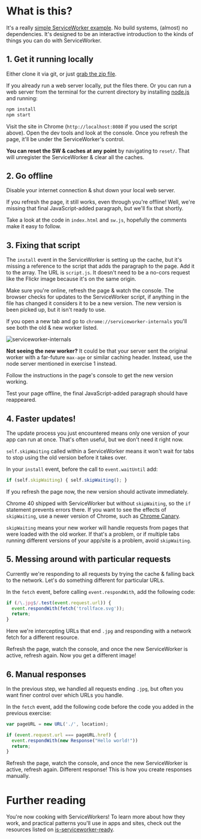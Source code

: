 # What is this?

It's a really [simple ServiceWorker example](https://jakearchibald.github.io/simple-serviceworker-tutorial/). No build systems, (almost) no dependencies. It's designed to be an interactive introduction to the kinds of things you can do with ServiceWorker.

## 1. Get it running locally

Either clone it via git, or just [grab the zip file](https://github.com/jakearchibald/simple-serviceworker-tutorial/archive/gh-pages.zip).

If you already run a web server locally, put the files there. Or you can run a web server from the terminal for the current directory by installing [node.js](http://nodejs.org/) and running:

```sh
npm install
npm start
```

Visit the site in Chrome (`http://localhost:8080` if you used the script above). Open the dev tools and look at the console. Once you refresh the page, it'll be under the ServiceWorker's control.

**You can reset the SW & caches at any point** by navigating to `reset/`. That will unregister the ServiceWorker & clear all the caches.

## 2. Go offline

Disable your internet connection & shut down your local web server.

If you refresh the page, it still works, even through you're offline! Well, we're missing that final JavaScript-added paragraph, but we'll fix that shortly.

Take a look at the code in `index.html` and `sw.js`, hopefully the comments make it easy to follow.

## 3. Fixing that script

The `install` event in the ServiceWorker is setting up the cache, but it's missing a reference to the script that adds the paragraph to the page. Add it to the array. The URL is `script.js`. It doesn't need to be a no-cors request like the Flickr image because it's on the same origin.

Make sure you're online, refresh the page & watch the console. The browser checks for updates to the ServiceWorker script, if anything in the file has changed it considers it to be a new version. The new version is been picked up, but it isn't ready to use.

If you open a new tab and go to `chrome://serviceworker-internals` you'll see both the old & new worker listed.

![serviceworker-internals](doc-imgs/internals.png)

**Not seeing the new worker?** It could be that your server sent the original worker with a far-future `max-age` or similar caching header. Instead, use the node server mentioned in exercise 1 instead.

Follow the instructions in the page's console to get the new version working.

Test your page offline, the final JavaScript-added paragraph should have reappeared.

## 4. Faster updates!

The update process you just encountered means only one version of your app can run at once. That's often useful, but we don't need it right now.

`self.skipWaiting` called within a ServiceWorker means it won't wait for tabs to stop using the old version before it takes over.

In your `install` event, before the call to `event.waitUntil` add:

```js
if (self.skipWaiting) { self.skipWaiting(); }
```

If you refresh the page now, the new version should activate immediately.

Chrome 40 shipped with ServiceWorker but without `skipWaiting`, so the `if` statement prevents errors there. If you want to see the effects of `skipWaiting`, use a newer version of Chrome, such as [Chrome Canary](https://www.google.com/chrome/browser/canary.html).

`skipWaiting` means your new worker will handle requests from pages that were loaded with the old worker. If that's a problem, or if multiple tabs running different versions of your app/site is a problem, avoid `skipWaiting`.

## 5. Messing around with particular requests

Currently we're responding to all requests by trying the cache & falling back to the network. Let's do something different for particular URLs.

In the `fetch` event, before calling `event.respondWith`, add the following code:

```js
if (/\.jpg$/.test(event.request.url)) {
  event.respondWith(fetch('trollface.svg'));
  return;
}
```

Here we're intercepting URLs that end `.jpg` and responding with a network fetch for a different resource.

Refresh the page, watch the console, and once the new ServiceWorker is active, refresh again. Now you get a different image!

## 6. Manual responses

In the previous step, we handled all requests ending `.jpg`, but often you want finer control over which URLs you handle.

In the `fetch` event, add the following code before the code you added in the previous exercise:

```js
var pageURL = new URL('./', location);

if (event.request.url === pageURL.href) {
  event.respondWith(new Response("Hello world!"))
  return;
}
```

Refresh the page, watch the console, and once the new ServiceWorker is active, refresh again. Different response! This is how you create responses manually.

# Further reading

You're now cooking with ServiceWorkers! To learn more about how they work, and practical patterns you'll use in apps and sites, check out the resources listed on [is-serviceworker-ready](https://jakearchibald.github.io/isserviceworkerready/resources.html).
